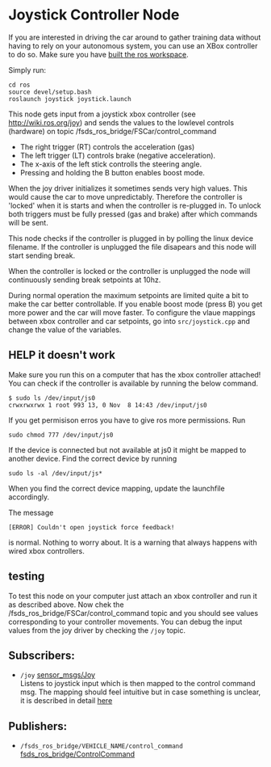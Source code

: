 # Joystick Controller Node 

If you are interested in driving the car around to gather training data without having to rely on your autonomous system, you can use an XBox controller to do so. 
Make sure you have [built the ros workspace](building-ros.md).

Simply run:

```
cd ros
source devel/setup.bash
roslaunch joystick joystick.launch
```

This node gets input from a joystick xbox controller (see http://wiki.ros.org/joy) and sends the values to the lowlevel controls (hardware) on topic /fsds_ros_bridge/FSCar/control_command 

* The right trigger (RT) controls the acceleration (gas) 
* The left trigger (LT) controls brake (negative acceleration).
* The x-axis of the left stick controlls the steering angle.
* Pressing and holding the B button enables boost mode.

When the joy driver initializes it sometimes sends very high values. 
This would cause the car to move unpredictably.
Therefore the controller is 'locked' when it is starts and when the controller is re-plugged in.
To unlock both triggers must be fully pressed (gas and brake) after which commands will be sent.

This node checks if the controller is plugged in by polling the linux device filename. 
If the controller is unplugged the file disapears and this node will start sending break.

When the controller is locked or the controller is unplugged the node will continuously sending break setpoints at 10hz.

During normal operation the maximum setpoints are limited quite a bit to make the car better controllable.
If you enable boost mode (press B) you get more power and the car will move faster.
To configure the vlaue mappings between xbox controller and car setpoints, go into `src/joystick.cpp` and change the value of the variables.

## HELP it doesn't work
Make sure you run this on a computer that has the xbox controller attached!
You can check if the controller is available by running the below command.
```
$ sudo ls /dev/input/js0
crwxrwxrwx 1 root 993 13, 0 Nov  8 14:43 /dev/input/js0
```

If you get permisison erros you have to give ros more permissions. Run
```
sudo chmod 777 /dev/input/js0
```

If the device is connected but not available at js0 it might be mapped to another device.
Find the correct device by running
```
sudo ls -al /dev/input/js*
```
When you find the correct device mapping, update the launchfile accordingly.

The message
```
[ERROR] Couldn't open joystick force feedback!
```
is normal. Nothing to worry about. It is a warning that always happens with wired xbox controllers.

## testing
To test this node on your computer just attach an xbox controller and run it as described above.
Now chek the /fsds_ros_bridge/FSCar/control_command topic and you should see values corresponding to your controller movements.
You can debug the input values from the joy driver by checking the `/joy` topic.

## Subscribers:
- `/joy` [sensor_msgs/Joy](https://github.com/microsoft/AirSim/tree/master/ros/src/fsds_ros_bridge/msg/GPSYaw.msg)   
  Listens to joystick input which is then mapped to the control command msg. The mapping should feel intuitive but in case something is unclear, it is described in detail [here](../ros/src/fsds_ros_bridge/src/joystick.cpp) 

## Publishers:
- `/fsds_ros_bridge/VEHICLE_NAME/control_command` [fsds_ros_bridge/ControlCommand](../ros/src/fsds_ros_bridge/msg/ControlCommand.msg) 


